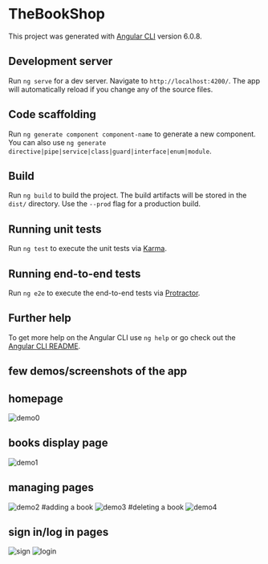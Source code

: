 # TheBookShop

This project was generated with [Angular CLI](https://github.com/angular/angular-cli) version 6.0.8.

## Development server

Run `ng serve` for a dev server. Navigate to `http://localhost:4200/`. The app will automatically reload if you change any of the source files.

## Code scaffolding

Run `ng generate component component-name` to generate a new component. You can also use `ng generate directive|pipe|service|class|guard|interface|enum|module`.

## Build

Run `ng build` to build the project. The build artifacts will be stored in the `dist/` directory. Use the `--prod` flag for a production build.

## Running unit tests

Run `ng test` to execute the unit tests via [Karma](https://karma-runner.github.io).

## Running end-to-end tests

Run `ng e2e` to execute the end-to-end tests via [Protractor](http://www.protractortest.org/).

## Further help

To get more help on the Angular CLI use `ng help` or go check out the [Angular CLI README](https://github.com/angular/angular-cli/blob/master/README.md).


## few demos/screenshots of the app
## homepage
![demo0](https://user-images.githubusercontent.com/22801833/55279066-84902000-5314-11e9-9642-c682cf872261.PNG)
## books display page
![demo1](https://user-images.githubusercontent.com/22801833/55279069-8823a700-5314-11e9-8e82-48ed7a8431b7.PNG)
## managing pages
![demo2](https://user-images.githubusercontent.com/22801833/55279072-8bb72e00-5314-11e9-9435-74edab320a75.PNG)
#adding a book
![demo3](https://user-images.githubusercontent.com/22801833/55279073-8eb21e80-5314-11e9-82bf-beaaa7660df6.PNG)
#deleting a book
![demo4](https://user-images.githubusercontent.com/22801833/55279074-91ad0f00-5314-11e9-8f46-a53618027b8b.PNG)

## sign in/log in pages
![sign](https://user-images.githubusercontent.com/22801833/55279078-983b8680-5314-11e9-8bf9-563cfb3d6fc9.PNG)
![login](https://user-images.githubusercontent.com/22801833/55279083-a7223900-5314-11e9-92ff-eff22bcd0194.PNG)


